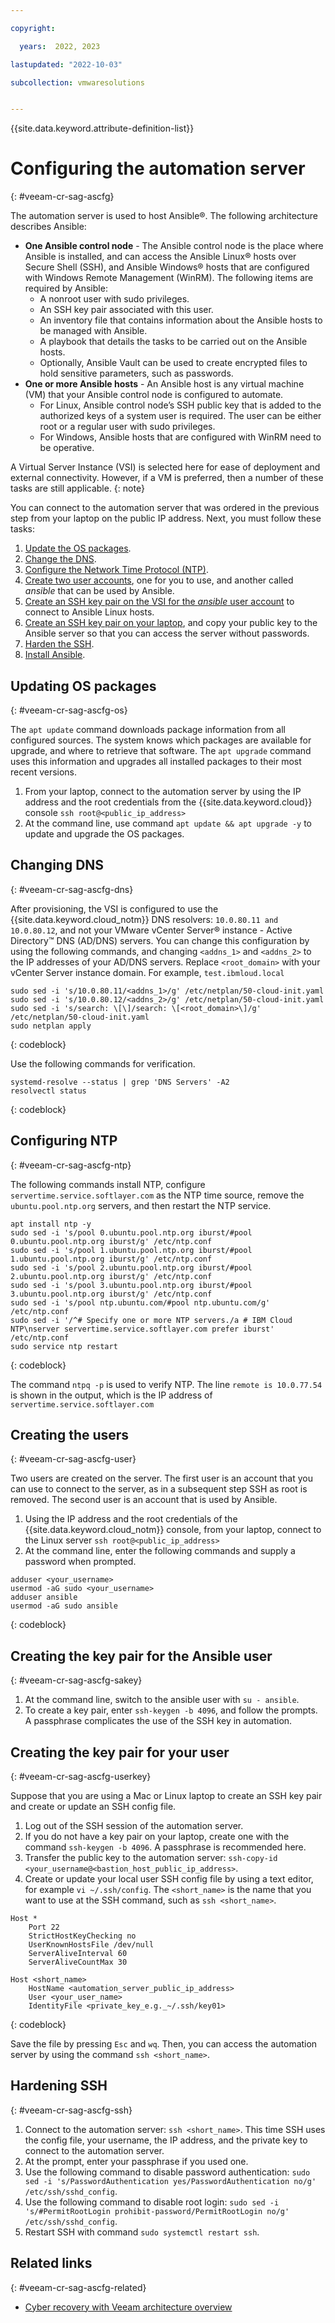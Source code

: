 ```yaml
---

copyright:

  years:  2022, 2023

lastupdated: "2022-10-03"

subcollection: vmwaresolutions


---
```


{{site.data.keyword.attribute-definition-list}}

# Configuring the automation server
{: #veeam-cr-sag-ascfg}

The automation server is used to host Ansible®. The following architecture describes Ansible:

* **One Ansible control node** - The Ansible control node is the place where Ansible is installed, and can access the Ansible Linux® hosts over Secure Shell (SSH), and Ansible Windows® hosts that are configured with Windows Remote Management (WinRM). The following items are required by Ansible:
   * A nonroot user with sudo privileges.
   * An SSH key pair associated with this user.
   * An inventory file that contains information about the Ansible hosts to be managed with Ansible.
   * A playbook that details the tasks to be carried out on the Ansible hosts.
   * Optionally, Ansible Vault can be used to create encrypted files to hold sensitive parameters, such as passwords.
* **One or more Ansible hosts** - An Ansible host is any virtual machine (VM) that your Ansible control node is configured to automate.
   * For Linux, Ansible control node’s SSH public key that is added to the authorized keys of a system user is required. The user can be either root or a regular user with sudo privileges.
   * For Windows, Ansible hosts that are configured with WinRM need to be operative.

A Virtual Server Instance (VSI) is selected here for ease of deployment and external connectivity. However, if a VM is preferred, then a number of these tasks are still applicable.
{: note}

You can connect to the automation server that was ordered in the previous step from your laptop on the public IP address. Next, you must follow these tasks:

1. [Update the OS packages](#veeam-cr-sag-ascfg-os).
2. [Change the DNS](#veeam-cr-sag-ascfg-dns).
3. [Configure the Network Time Protocol (NTP)](#veeam-cr-sag-ascfg-ntp).
4. [Create two user accounts](#veeam-cr-sag-ascfg-user), one for you to use, and another called _ansible_ that can be used by Ansible.
5. [Create an SSH key pair on the VSI for the _ansible_ user account](#veeam-cr-sag-ascfg-sakey) to connect to Ansible Linux hosts.
6. [Create an SSH key pair on your laptop](#veeam-cr-sag-ascfg-userkey), and copy your public key to the Ansible server so that you can access the server without passwords.
7. [Harden the SSH](#veeam-cr-sag-ascfg-ssh).
8. [Install Ansible](/docs/vmwaresolutions/?topic=vmwaresolutions-veeam-cr-sag-ansible).

## Updating OS packages
{: #veeam-cr-sag-ascfg-os}

The `apt update` command downloads package information from all configured sources. The system knows which packages are available for upgrade, and where to retrieve that software. The `apt upgrade` command uses this information and upgrades all installed packages to their most recent versions.

1. From your laptop, connect to the automation server by using the IP address and the root credentials from the {{site.data.keyword.cloud}} console `ssh root@<public_ip_address>`
2. At the command line, use command `apt update && apt upgrade -y` to update and upgrade the OS packages.

## Changing DNS
{: #veeam-cr-sag-ascfg-dns}

After provisioning, the VSI is configured to use the {{site.data.keyword.cloud_notm}} DNS resolvers: `10.0.80.11 and 10.0.80.12`, and not your VMware vCenter Server® instance - Active Directory™ DNS (AD/DNS) servers. You can change this configuration by using the following commands, and changing `<addns_1>` and `<addns_2>` to the IP addresses of your AD/DNS servers. Replace `<root_domain>` with your vCenter Server instance domain. For example, `test.ibmloud.local`

```text
sudo sed -i 's/10.0.80.11/<addns_1>/g' /etc/netplan/50-cloud-init.yaml
sudo sed -i 's/10.0.80.12/<addns_2>/g' /etc/netplan/50-cloud-init.yaml
sudo sed -i 's/search: \[\]/search: \[<root_domain>\]/g' /etc/netplan/50-cloud-init.yaml
sudo netplan apply
```
{: codeblock}

Use the following commands for verification.

```text
systemd-resolve --status | grep 'DNS Servers' -A2
resolvectl status
```
{: codeblock}

## Configuring NTP
{: #veeam-cr-sag-ascfg-ntp}

The following commands install NTP, configure `servertime.service.softlayer.com` as the NTP time source, remove the `ubuntu.pool.ntp.org` servers, and then restart the NTP service.

```text
apt install ntp -y
sudo sed -i 's/pool 0.ubuntu.pool.ntp.org iburst/#pool 0.ubuntu.pool.ntp.org iburst/g' /etc/ntp.conf
sudo sed -i 's/pool 1.ubuntu.pool.ntp.org iburst/#pool 1.ubuntu.pool.ntp.org iburst/g' /etc/ntp.conf
sudo sed -i 's/pool 2.ubuntu.pool.ntp.org iburst/#pool 2.ubuntu.pool.ntp.org iburst/g' /etc/ntp.conf
sudo sed -i 's/pool 3.ubuntu.pool.ntp.org iburst/#pool 3.ubuntu.pool.ntp.org iburst/g' /etc/ntp.conf
sudo sed -i 's/pool ntp.ubuntu.com/#pool ntp.ubuntu.com/g' /etc/ntp.conf
sudo sed -i '/^# Specify one or more NTP servers./a # IBM Cloud NTP\nserver servertime.service.softlayer.com prefer iburst' /etc/ntp.conf
sudo service ntp restart
```
{: codeblock}

The command `ntpq -p` is used to verify NTP. The line `remote is 10.0.77.54` is shown in the output, which is the IP address of `servertime.service.softlayer.com`

## Creating the users
{: #veeam-cr-sag-ascfg-user}

Two users are created on the server. The first user is an account that you can use to connect to the server, as in a subsequent step SSH as root is removed. The second user is an account that is used by Ansible.

1. Using the IP address and the root credentials of the {{site.data.keyword.cloud_notm}} console, from your laptop, connect to the Linux server `ssh root@<public_ip_address>`
2. At the command line, enter the following commands and supply a password when prompted.

```text
adduser <your_username>
usermod -aG sudo <your_username>
adduser ansible
usermod -aG sudo ansible
```
{: codeblock}

## Creating the key pair for the Ansible user
{: #veeam-cr-sag-ascfg-sakey}

1. At the command line, switch to the ansible user with `su - ansible`.
2. To create a key pair, enter `ssh-keygen -b 4096`, and follow the prompts. A passphrase complicates the use of the SSH key in automation.

## Creating the key pair for your user
{: #veeam-cr-sag-ascfg-userkey}

Suppose that you are using a Mac or Linux laptop to create an SSH key pair and create or update an SSH config file.

1. Log out of the SSH session of the automation server.
2. If you do not have a key pair on your laptop, create one with the command `ssh-keygen -b 4096`. A passphrase is recommended here.
3. Transfer the public key to the automation server: `ssh-copy-id <your_username@<bastion_host_public_ip_address>`.
4. Create or update your local user SSH config file by using a text editor, for example `vi ~/.ssh/config`. The `<short_name>` is the name that you want to use at the SSH command, such as `ssh <short_name>`.

```text
Host *
    Port 22
    StrictHostKeyChecking no
    UserKnownHostsFile /dev/null
    ServerAliveInterval 60
    ServerAliveCountMax 30

Host <short_name>
    HostName <automation_server_public_ip_address>
    User <your_user_name>
    IdentityFile <private_key_e.g._~/.ssh/key01>
```
{: codeblock}

Save the file by pressing `Esc` and `wq`. Then, you can access the automation server by using the command `ssh <short_name>`.

## Hardening SSH
{: #veeam-cr-sag-ascfg-ssh}

1. Connect to the automation server: `ssh <short_name>`. This time SSH uses the config file, your username, the IP address, and the private key to connect to the automation server.
2. At the prompt, enter your passphrase if you used one.
3. Use the following command to disable password authentication: `sudo sed -i 's/PasswordAuthentication yes/PasswordAuthentication no/g' /etc/ssh/sshd_config`.
4. Use the following command to disable root login: `sudo sed -i 's/#PermitRootLogin prohibit-password/PermitRootLogin no/g' /etc/ssh/sshd_config`.
5. Restart SSH with command `sudo systemctl restart ssh`.

## Related links
{: #veeam-cr-sag-ascfg-related}

* [Cyber recovery with Veeam architecture overview](/docs/vmwaresolutions/?topic=vmwaresolutions-veeam-cr-sa-overview)
